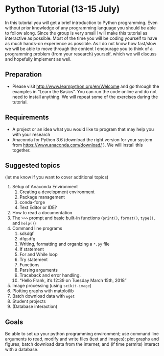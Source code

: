 # Python Tutorial (13-15 July)
In this tutorial you will get a brief introduction to Python programming. Even without prior knowledge of any programming language you should be able to follow along. Since the group is very small I will make this tutorial as interactive as possible. Most of the time you will be coding yourself to have as much hands-on experience as possible. As I do not know how fast/slow we will be able to move through the content I encourage you to think of a programming problem (from your research) yourself, which we will discuss and hopefully implement as well.

## Preparation
* Please visit http://www.learnpython.org/en/Welcome and go through the examples in “Learn the Basics”. You can run the code online and do not need to install anything. We will repeat some of the exercises during the tutorial. 

## Requirements
* A project or an idea what you would like to program that may help you with your research
* Anaconda for Python 3.6 (download the right version for your system from  https://www.anaconda.com/download/ ). We will install this together.

## Suggested topics 
(let me know if you want to cover additional topics)
1. Setup of Anaconda Environment
   1. Creating a development environment 
   2. Package management
   3. conda-forge
   4. Text Editor or IDE?
2.	How to read a documentation
3.	The ```>>>``` prompt and basic built-in functions (```print()```, ```format()```, ```type()```, and ```help()```)
4. Command line programs
   1. sdsdgf
   2. dfgsdfg
   1.	Writing, formatting and organizing a ```*.py``` file
   2.	If statement
   3.	For and While loop
   4.	Try statement
   5.	Functions
   6.	Parsing arguments
   7.	Traceback and error handling.
   8.	“Hello Frank, it’s 12:39 on Tuesday March 15th, 2018”
5.	Image processing (using ```scikit-image```)
6.	Plotting graphs with matplotlib
7.	Batch download data with ```wget```
8.	Student projects
9.	(Database interaction)

## Goals
Be able to set up your python programming environment; use command line arguments to read, modify and write files (text and images); plot graphs and figures; batch download data from the internet; and (if time permits) interact with a database. 

